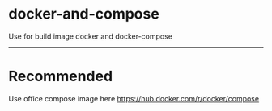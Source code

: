 # docker-and-compose
Use for build image docker and docker-compose

---

# Recommended

Use office compose image here https://hub.docker.com/r/docker/compose